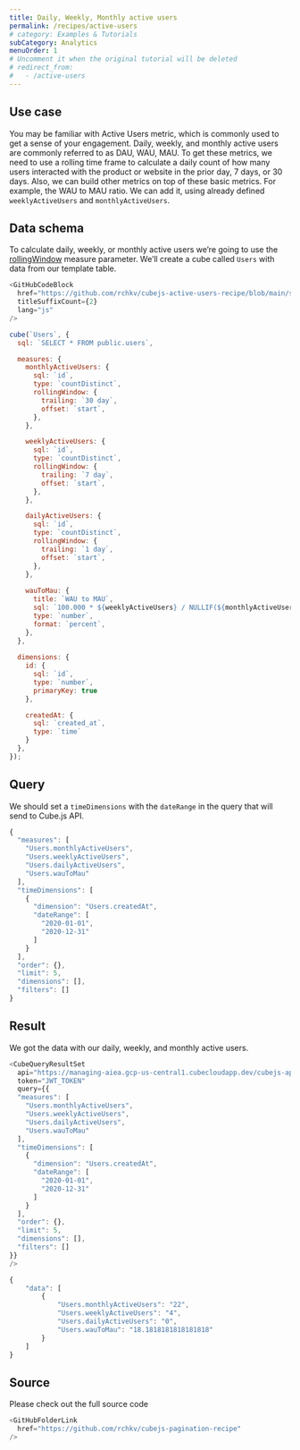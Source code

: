 ```yaml
---
title: Daily, Weekly, Monthly active users
permalink: /recipes/active-users
# category: Examples & Tutorials
subCategory: Analytics
menuOrder: 1
# Uncomment it when the original tutorial will be deleted
# redirect_from:
#   - /active-users
---
```


## Use case
You may be familiar with Active Users metric, which is commonly used to get a sense of your engagement. Daily, weekly, and monthly active users are commonly referred to as DAU, WAU, MAU. To get these metrics, we need to use a rolling time frame to calculate a daily count of how many users interacted with the product or website in the prior day, 7 days, or 30 days. Also, we can build other metrics on top of these basic metrics. For example, the WAU to MAU ratio. We can add it, using already defined `weeklyActiveUsers` and `monthlyActiveUsers`.

## Data schema

To calculate daily, weekly, or monthly active users we’re going to use the [rollingWindow](https://cube.dev/docs/schema/reference/measures#parameters-rolling-window) measure parameter. We’ll create a cube called `Users` with data from our template table.


```js
<GitHubCodeBlock
  href="https://github.com/rchkv/cubejs-active-users-recipe/blob/main/schema/Users.js"
  titleSuffixCount={2}
  lang="js"
/>

cube(`Users`, {
  sql: `SELECT * FROM public.users`,

  measures: {
    monthlyActiveUsers: {
      sql: `id`,
      type: `countDistinct`,
      rollingWindow: {
        trailing: `30 day`,
        offset: `start`,
      },
    },

    weeklyActiveUsers: {
      sql: `id`,
      type: `countDistinct`,
      rollingWindow: {
        trailing: `7 day`,
        offset: `start`,
      },
    },

    dailyActiveUsers: {
      sql: `id`,
      type: `countDistinct`,
      rollingWindow: {
        trailing: `1 day`,
        offset: `start`,
      },
    },
    
    wauToMau: {
      title: `WAU to MAU`,
      sql: `100.000 * ${weeklyActiveUsers} / NULLIF(${monthlyActiveUsers}, 0)`,
      type: `number`,
      format: `percent`,
    },
  },
  
  dimensions: {
    id: {
      sql: `id`,
      type: `number`,
      primaryKey: true
    },

    createdAt: {
      sql: `created_at`,
      type: `time`
    }
  },
});
```

## Query

We should set a `timeDimensions` with the `dateRange` in the query that will send to Cube.js API.

```js
{
  "measures": [
    "Users.monthlyActiveUsers",
    "Users.weeklyActiveUsers",
    "Users.dailyActiveUsers",
    "Users.wauToMau"
  ],
  "timeDimensions": [
    {
      "dimension": "Users.createdAt",
      "dateRange": [
        "2020-01-01",
        "2020-12-31"
      ]
    }
  ],
  "order": {},
  "limit": 5,
  "dimensions": [],
  "filters": []
}
```

## Result

We got the data with our daily, weekly, and monthly active users.

```js
<CubeQueryResultSet
  api="https://managing-aiea.gcp-us-central1.cubecloudapp.dev/cubejs-api/v1"
  token="JWT_TOKEN"
  query={{
  "measures": [
    "Users.monthlyActiveUsers",
    "Users.weeklyActiveUsers",
    "Users.dailyActiveUsers",
    "Users.wauToMau"
  ],
  "timeDimensions": [
    {
      "dimension": "Users.createdAt",
      "dateRange": [
        "2020-01-01",
        "2020-12-31"
      ]
    }
  ],
  "order": {},
  "limit": 5,
  "dimensions": [],
  "filters": []
}}
/>

{
	"data": [
		{
			"Users.monthlyActiveUsers": "22",
			"Users.weeklyActiveUsers": "4",
			"Users.dailyActiveUsers": "0",
			"Users.wauToMau": "18.1818181818181818"
		}
	]
}
```

## Source

Please check out the full source code

```js
<GitHubFolderLink
  href="https://github.com/rchkv/cubejs-pagination-recipe"
/>
```